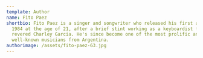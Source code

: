 ```yaml
---
template: Author
name: Fito Paez
shortbio: Fito Paez is a singer and songwriter who released his first album in
  1984 at the age of 21, after a brief stint working as a keyboardist for the
  revered Charley Garcia. He's since become one of the most prolific and
  well-known musicians from Argentina.
authorimage: /assets/fito-paez-63.jpg
---
```

